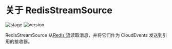 # 关于 RedisStreamSource

![stage](https://img.shields.io/badge/Stage-alpha-green?style=flat-square)
![version](https://img.shields.io/badge/API_Version-v1alpha1-red?style=flat-square)

RedisStreamSource 从[Redis 流](https://redis.io/docs/data-types/streams/)读取消息，并将它们作为 CloudEvents 发送到引用的接收器。
